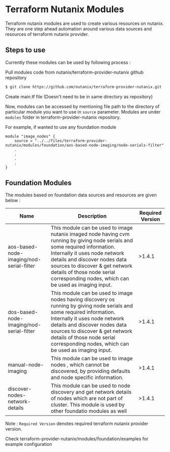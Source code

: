 # Terraform Nutanix Modules

Terraform nutanix modules are used to create various resources on nutanix. They are one step ahead automation around various data sources and resources of terraform nutanix provider.

## Steps to use 

Currently these modules can be used by following process :

Pull modules code from nutanix/terraform-provider-nutanix github repository

```sh
$ git clone https://github.com/nutanix/terraform-provider-nutanix.git
```

Create main.tf file (Doesn't need to be in same directory as repository)

Now, modules can be accessed by mentioning file path to the directory of particular module you want to use in `source` parameter. Modules are under `modules` folder in terraform-provider-nutanix repository.

For example, if wanted to use any foundation module

```hcl
module "image_nodes" {
    source = "../../files/terraform-provider-nutanix/modules/foundation/aos-based-node-imaging/node-serials-filter"
    .
    .
    .
    .
}
```

## Foundation Modules

The modules based on foundation data sources and resources are given below : 

| Name | Description | Required Version|
|------|-------------|-----------------|
| aos-based-node-imaging/nod-serial-filter| This module can be used to image nutanix imaged node having cvm running by giving node serials and some required information. Internally it uses node network details and discover nodes data sources to discover & get network details of those node serial corresponding nodes, which can be used as imaging input. | >1.4.1 |
|dos-based-node-imaging/nod-serial-filter| This module can be used to image nodes having discovery os running by giving node serials and some required information. Internally it uses node network details and discover nodes data sources to discover & get network details of those node serial corresponding nodes, which can be used as imaging input.| >1.4.1|
| manual-node-imaging | This module can be used to image nodes , which cannot be discovered, by providing defaults and node specific information. | >1.4.1 |
| discover-nodes-network-details | This module can be used to node discovery and get network details of nodes which are not part of cluster. This module is used by other foundatio modules as well | >1.4.1 |

Note : `Required Version` denotes required terraform nutanix provider version.

Check terraform-provider-nutanix/modules/foundation/examples for example configuration
